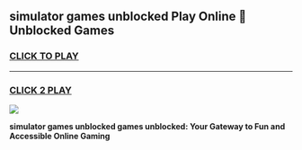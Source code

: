 
## simulator games unblocked Play Online 👋 Unblocked Games
<h3>
<a href="https://premium.freeplayer.one?title=simulator_games_unblocked&ref=19F">CLICK TO PLAY</a></h3>
<hr>

<h3>
<a href="https://premium.freeplayer.one?title=simulator_games_unblocked&ref=19F">CLICK 2 PLAY</a>
  
</h3>

<a href="https://premium.freeplayer.one?title=simulator_games_unblocked&ref=19F"><img src="https://clearcache.store/games.png"></a>


**simulator games unblocked games unblocked: Your Gateway to Fun and Accessible Online Gaming**
